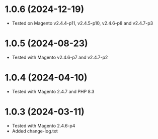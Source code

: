 1.0.6 (2024-12-19)
=============
- Tested on Magento v2.4.4-p11, v2.4.5-p10, v2.4.6-p8 and v2.4.7-p3

1.0.5 (2024-08-23)
=============
- Tested with Magento v2.4.6-p7 and v2.4.7-p2

1.0.4 (2024-04-10)
=============
- Tested with Magento 2.4.7 and PHP 8.3

1.0.3 (2024-03-11)
=============
- Tested with Magento 2.4.6-p4
- Added change-log.txt
